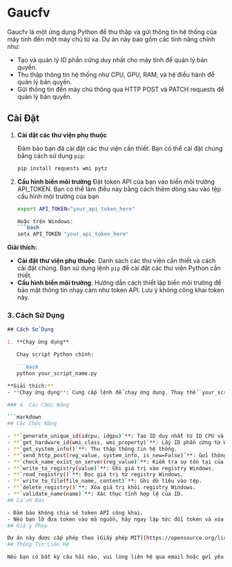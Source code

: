 # Gaucfv

Gaucfv là một ứng dụng Python để thu thập và gửi thông tin hệ thống của máy tính đến một máy chủ từ xa. Dự án này bao gồm các tính năng chính như:

- Tạo và quản lý ID phần cứng duy nhất cho máy tính để quản lý bản quyền.
- Thu thập thông tin hệ thống như CPU, GPU, RAM, và hệ điều hành để quản lý bản quyền.
- Gửi thông tin đến máy chủ thông qua HTTP POST và PATCH requests để quản lý bản quyền.

## Cài Đặt

1. **Cài đặt các thư viện phụ thuộc**

   Đảm bảo bạn đã cài đặt các thư viện cần thiết. Bạn có thể cài đặt chúng bằng cách sử dụng `pip`:

   ```bash
   pip install requests wmi pytz
2. **Cấu hình biến môi trường**
   Đặt token API của bạn vào biến môi trường API_TOKEN. Bạn có thể làm điều này bằng cách thêm dòng sau vào tệp cấu hình môi trường của bạn
   ```bash
   export API_TOKEN="your_api_token_here"
   
   Hoặc trên Windows:
   ```bash
   setx API_TOKEN "your_api_token_here"

**Giải thích:**
- **Cài đặt thư viện phụ thuộc**: Danh sách các thư viện cần thiết và cách cài đặt chúng. Bạn sử dụng lệnh `pip` để cài đặt các thư viện Python cần thiết.
- **Cấu hình biến môi trường**: Hướng dẫn cách thiết lập biến môi trường để bảo mật thông tin nhạy cảm như token API. Lưu ý không công khai token này.

### 3. Cách Sử Dụng

```markdown
## Cách Sử Dụng

1. **Chạy ứng dụng**

   Chạy script Python chính:

   ```bash
   python your_script_name.py

**Giải thích:**
- **Chạy ứng dụng**: Cung cấp lệnh để chạy ứng dụng. Thay thế `your_script_name.py` bằng tên file của script Python của bạn.

### 4. Các Chức Năng

```markdown
## Các Chức Năng

- **`generate_unique_id(idcpu, idgpu)`**: Tạo ID duy nhất từ ID CPU và GPU.
- **`get_hardware_id(wmi_class, wmi_property)`**: Lấy ID phần cứng từ WMI.
- **`get_system_info()`**: Thu thập thông tin hệ thống.
- **`send_http_post(reg_value, system_info, is_new=False)`**: Gửi thông tin đến máy chủ.
- **`check_name_exist_on_server(reg_value)`**: Kiểm tra sự tồn tại của ID trên máy chủ.
- **`write_to_registry(value)`**: Ghi giá trị vào registry Windows.
- **`read_registry()`**: Đọc giá trị từ registry Windows.
- **`write_to_file(file_name, content)`**: Ghi dữ liệu vào tệp.
- **`delete_registry()`**: Xóa giá trị khỏi registry Windows.
- **`validate_name(name)`**: Xác thực tính hợp lệ của ID.
## Cảnh Báo

- Đảm bảo không chia sẻ token API công khai.
- Nếu bạn lỡ đưa token vào mã nguồn, hãy ngay lập tức đổi token và xóa khỏi lịch sử commit.
## Giấy Phép

Dự án này được cấp phép theo [Giấy phép MIT](https://opensource.org/licenses/MIT).
## Thông Tin Liên Hệ

Nếu bạn có bất kỳ câu hỏi nào, vui lòng liên hệ qua email hoặc gửi yêu cầu trên GitHub Issues.
